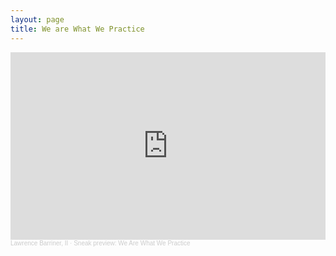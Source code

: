 ```yaml
---
layout: page
title: We are What We Practice
---
```


<iframe width="100%" height="300" scrolling="no" frameborder="no" allow="autoplay" src="https://w.soundcloud.com/player/?url=https%3A//api.soundcloud.com/playlists/1685083152&color=%23b6d3a5&auto_play=false&hide_related=false&show_comments=true&show_user=true&show_reposts=false&show_teaser=true&visual=true"></iframe><div style="font-size: 10px; color: #cccccc;line-break: anywhere;word-break: normal;overflow: hidden;white-space: nowrap;text-overflow: ellipsis; font-family: Interstate,Lucida Grande,Lucida Sans Unicode,Lucida Sans,Garuda,Verdana,Tahoma,sans-serif;font-weight: 100;"><a href="https://soundcloud.com/lawrence-barriner-ii" title="Lawrence Barriner, II" target="_blank" style="color: #cccccc; text-decoration: none;">Lawrence Barriner, II</a> · <a href="https://soundcloud.com/lawrence-barriner-ii/sets/we-are-what-we-practice" title="Sneak preview: We Are What We Practice" target="_blank" style="color: #cccccc; text-decoration: none;">Sneak preview: We Are What We Practice</a></div>